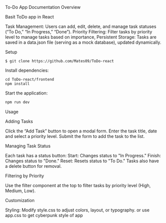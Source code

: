  To-Do App Documentation
Overview

Basit ToDo app in React

   Task Management: Users can add, edit, delete, and manage task statuses (“To Do,” “In Progress,” “Done”).
    Priority Filtering: Filter tasks by priority level to manage tasks based on importance,
    Persistent Storage: Tasks are saved in a data.json file (serving as a mock database), updated dynamically.


Setup

    
```
$ git clone https://github.com/Mates09/ToDo-react
```



Install dependencies:

```
cd ToDo-react/frontend
npm install
```

Start the application:


```bash
npm run dev
```

Usage

Adding Tasks

   Click the “Add Task” button to open a modal form.
    Enter the task title, date and select a priority level.
    Submit the form to add the task to the list.

Managing Task Status

   Each task has a status button:
    Start: Changes status to "In Progress."
    Finish: Changes status to "Done."
    Reset: Resets status to "To Do."
    Tasks also have a delete button for removal.

Filtering by Priority

   Use the filter component at the top to filter tasks by priority level (High, Medium, Low).

Customization

   Styling: Modify style.css to adjust colors, layout, or typography.
    or use app.css to get cyberpunk style of app
   
